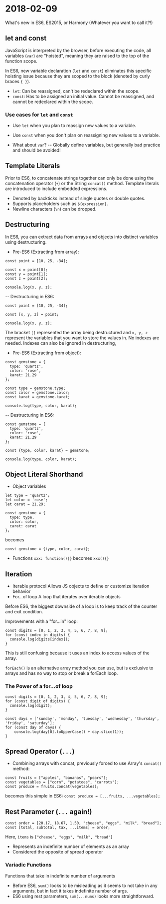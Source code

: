 # 2018-02-09
What's new in ES6, ES2015, or Harmony (Whatever you want to call it?!)

## let and const
JavaScript is interpreted by the browser, before executing the code, all variables (`var`) are "hoisted", meaning they are raised to the top of the function scope. 

In ES6, new variable declaration (`let` and `const`) eliminates this specific hoisting issue because they are scoped to the block (denoted by curly braces `{ }`).

- `let`: Can be reassigned, can't be redeclared within the scope.
- `const`: Has to be assigned an initial value. Cannot be reassigned, and cannot be redeclared within the scope.

### Use cases for `let` and `const`
- Use `let` when you plan to reassign new values to a variable.
- Use `const` when you don't plan on reassigning new values to a variable.

- What about `var`?
-- Globally define variables, but generally bad practice and should be avoided!


## Template Literals
Prior to ES6, to concatenate strings together can only be done using the concatenation operator (`+`) or the String `concat()` method. Template literals are introduced to include embedded expressions. 

- Denoted by backticks instead of single quotes or double quotes.
- Supports placeholders such as `${expression}`.
- Newline characters (`\n`) can be dropped.

## Destructuring
In ES6, you can extract data from arrays and objects into distinct variables using destructuring.

- Pre-ES6 (Extracting from array):
```
const point = [10, 25, -34];

const x = point[0];
const y = point[1];
const z = point[2];

console.log(x, y, z);
```
-- Destructuring in ES6:
```
const point = [10, 25, -34];

const [x, y, z] = point;

console.log(x, y, z);
```
The bracket `[]` represented the array being destructured and `x, y, z` represent the variables that you want to store the values in. No indexes are needed. Indexes can also be ignored in destructuring, 

- Pre-ES6 (Extracting from object):
```
const gemstone = {
  type: 'quartz',
  color: 'rose',
  karat: 21.29
};

const type = gemstone.type;
const color = gemstone.color;
const karat = gemstone.karat;

console.log(type, color, karat);
```
-- Destructuring in ES6:
```
const gemstone = {
  type: 'quartz',
  color: 'rose',
  karat: 21.29
};

const {type, color, karat} = gemstone;

console.log(type, color, karat);
```

## Object Literal Shorthand
- Object variables
```
let type = 'quartz';
let color = 'rose';
let carat = 21.29;

const gemstone = {
  type: type,
  color: color,
  carat: carat
};
```
becomes
```
const gemstone = {type, color, carat};
```

- Functions
`xxx: function(){}` becomes `xxx(){}`

## Iteration
- Iterable protocol
	Allows JS objects to define or customize iteration behavior
- For...of loop
	A loop that iterates over iterable objects

Before ES6, the biggest downside of a loop is to keep track of the counter and exit condition. 

Improvements with a "for...in" loop:
```
const digits = [0, 1, 2, 3, 4, 5, 6, 7, 8, 9];
for (const index in digits) {
  console.log(digits[index]);
}
```
This is still confusing because it uses an index to access values of the array.

`forEach()` is an alternative array method you can use, but is exclusive to arrays and has no way to stop or break a forEach loop.

### The Power of a for...of loop
```
const digits = [0, 1, 2, 3, 4, 5, 6, 7, 8, 9];
for (const digit of digits) {
  console.log(digit);
}
```

```
const days = ['sunday', 'monday', 'tuesday', 'wednesday', 'thursday', 'friday', 'saturday'];
for (const day of days) {
    console.log(day[0].toUpperCase() + day.slice(1));
}
```

## Spread Operator (`...`)
- Combining arrays with concat, previously forced to use Array's `concat()` method:
```
const fruits = ["apples", "bananas", "pears"];
const vegetables = ["corn", "potatoes", "carrots"];
const produce = fruits.concat(vegetables);
```
becomes this simple in ES6:
`const produce = [...fruits, ...vegetables];`

## Rest Parameter (`...` again!)
```
const order = [20.17, 18.67, 1.50, "cheese", "eggs", "milk", "bread"];
const [total, subtotal, tax, ...items] = order;
```
Here, `items` is `["cheese", "eggs", "milk", "bread"]`
- Represents an indefinite number of elements as an array
- Considered the opposite of spread operator

### Variadic Functions
Functions that take in indefinite number of arguments
- Before ES6, `sum()` looks to be misleading as it seems to not take in any arguments, but in fact it takes indefinite number of args. 
- ES6 using rest parameters, `sum(...nums)` looks more straightforward.